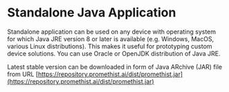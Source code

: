# Standalone Java Application

Standalone application can be used on any device with operating system for which Java JRE version 8 or later is available \(e.g. Windows, MacOS, various Linux distributions\). This makes it useful for prototyping custom device solutions. You can use Oracle or OpenJDK distribution of Java JRE.

Latest stable version can be downloaded in form of Java ARchive \(JAR\) file from URL [https://repository.promethist.ai/dist/promethist.jar](https://repository.promethist.ai/dist/promethist.jar)

